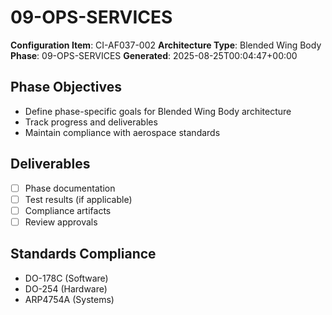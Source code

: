 # 09-OPS-SERVICES

**Configuration Item**: CI-AF037-002
**Architecture Type**: Blended Wing Body
**Phase**: 09-OPS-SERVICES
**Generated**: 2025-08-25T00:04:47+00:00

## Phase Objectives
- Define phase-specific goals for Blended Wing Body architecture
- Track progress and deliverables
- Maintain compliance with aerospace standards

## Deliverables
- [ ] Phase documentation
- [ ] Test results (if applicable)
- [ ] Compliance artifacts
- [ ] Review approvals

## Standards Compliance
- DO-178C (Software)
- DO-254 (Hardware)
- ARP4754A (Systems)
